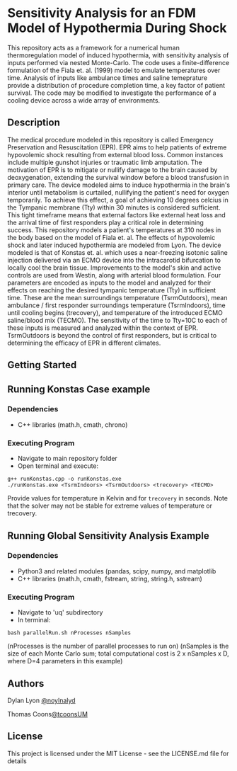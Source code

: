 # Sensitivity Analysis for an FDM Model of Hypothermia During Shock

  This repository acts as a framework for a numerical human thermoregulation model of induced hypothermia, with sensitivity analysis of inputs performed via nested Monte-Carlo. The code uses a finite-difference formulation of the Fiala et. al. (1999) model to emulate temperatures over time. Analysis of inputs like ambulance times and saline temeprature provide a distribution of procedure completion time, a key factor of patient survival. The code may be modified to investigate the performance of a cooling device across a wide array of environments.

## Description

  The medical procedure modeled in this repository is called Emergency Preservation and Resuscitation (EPR). EPR aims to help patients of extreme hypovolemic shock resulting from external blood loss. Common instances include multiple gunshot injuries or traumatic limb amputation. The motivation of EPR is to mitigate or nullify damage to the brain caused by deoxygenation, extending the survival window before a blood transfusion in primary care. The device modeled aims to induce hypothermia in the brain's interior until metabolism is curtailed, nullifying the patient's need for oxygen temporarily. To achieve this effect, a goal of achieving 10 degrees celcius in the Tympanic membrane (Tty) within 30 minutes is considered sufficient. This tight timeframe means that external factors like external heat loss and the arrival time of first responders play a critical role in determining success.
  This repository models a patient's temperatures at 310 nodes in the body based on the model of Fiala et. al. The effects of hypovolemic shock and later induced hypothermia are modeled from Lyon. The device modeled is that of Konstas et. al. which uses a near-freezing isotonic saline injection delivered via an ECMO device into the intracarotid bifurcation to locally cool the brain tissue. Improvements to the model's skin and active controls are used from Westin, along with arterial blood formulation.
  Four parameters are encoded as inputs to the model and analyzed for their effects on reaching the desired tympanic temperature (Tty) in sufficient time. These are the mean surroundings temperature (TsrmOutdoors), mean ambulance / first responder surroundings temperature (TsrmIndoors), time until cooling begins (trecovery), and temperature of the introduced ECMO saline/blood mix (TECMO). The sensitivity of the time to Tty=10C to each of these inputs is measured and analyzed within the context of EPR. TsrmOutdoors is beyond the control of first responders, but is critical to determining the efficacy of EPR in different climates.

## Getting Started

## Running Konstas Case example

### Dependencies

* C++ libraries (math.h, cmath, chrono)

### Executing Program
* Navigate to main repository folder
* Open terminal and execute:
```
g++ runKonstas.cpp -o runKonstas.exe
./runKonstas.exe <TsrmIndoors> <TsrmOutdoors> <trecovery> <TECMO>
```
Provide values for temperature in Kelvin and for ```trecovery``` in seconds. Note that the solver may not be stable for extreme values of temperature or trecovery.

## Running Global Sensitivity Analysis Example

### Dependencies

* Python3 and related modules (pandas, scipy, numpy, and matplotlib
* C++ libraries (math.h, cmath, fstream, string, string.h, sstream)

### Executing Program

* Navigate to 'uq' subdirectory
* In terminal:
```
bash parallelRun.sh nProcesses nSamples
```
(nProcesses is the number of parallel processes to run on) 
(nSamples is the size of each Monte Carlo sum; total computational cost is 2 x nSamples x D, where D=4 parameters in this example)

## Authors

Dylan Lyon [@noylnalyd](https://github.com/noylnalyd)

Thomas Coons[@tcoonsUM](https://github.com/tcoonsUM)


## License

This project is licensed under the MIT License - see the LICENSE.md file for details

